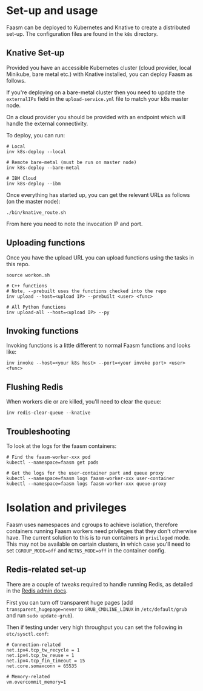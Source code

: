 # Set-up and usage

Faasm can be deployed to Kubernetes and Knative to create a distributed set-up. The configuration files are found in the `k8s` directory.

## Knative Set-up

Provided you have an accessible Kubernetes cluster (cloud provider, local Minikube, bare metal etc.) with Knative installed, you can deploy Faasm as follows.

If you're deploying on a bare-metal cluster then you need to update the `externalIPs` field in the `upload-service.yml` file to match your k8s master node. 

On a cloud provider you should be provided with an endpoint which will handle the external connectivity.

To deploy, you can run:

```
# Local
inv k8s-deploy --local

# Remote bare-metal (must be run on master node)
inv k8s-deploy --bare-metal

# IBM Cloud
inv k8s-deploy --ibm
```

Once everything has started up, you can get the relevant URLs as follows (on the master node):

```
./bin/knative_route.sh
```

From here you need to note the invocation IP and port.

## Uploading functions

Once you have the upload URL you can upload functions using the tasks in this repo.

```
source workon.sh

# C++ functions
# Note, --prebuilt uses the functions checked into the repo
inv upload --host=<upload IP> --prebuilt <user> <func>

# All Python functions
inv upload-all --host=<upload IP> --py
```

## Invoking functions

Invoking functions is a little different to normal Faasm functions and looks like:

```
inv invoke --host=<your k8s host> --port=<your invoke port> <user> <func>
```

## Flushing Redis

When workers die or are killed, you'll need to clear the queue:

```
inv redis-clear-queue --knative
```

## Troubleshooting

To look at the logs for the faasm containers:

```
# Find the faasm-worker-xxx pod
kubectl --namespace=faasm get pods

# Get the logs for the user-container part and queue proxy
kubectl --namespace=faasm logs faasm-worker-xxx user-container
kubectl --namespace=faasm logs faasm-worker-xxx queue-proxy
```

# Isolation and privileges

Faasm uses namespaces and cgroups to achieve isolation, therefore containers running Faasm workers need privileges
that they don't otherwise have. The current solution to this is to run containers in `privileged` mode. This may not
be available on certain clusters, in which case you'll need to set `CGROUP_MODE=off` and `NETNS_MODE=off` in the
container config.

## Redis-related set-up

There are a couple of tweaks required to handle running Redis, as detailed in the
[Redis admin docs](https://redis.io/topics/admin).

First you can turn off transparent huge pages (add `transparent_hugepage=never` to `GRUB_CMDLINE_LINUX`
in `/etc/default/grub` and run `sudo update-grub`).

Then if testing under very high throughput you can set the following in `etc/sysctl.conf`:

```
# Connection-related
net.ipv4.tcp_tw_recycle = 1
net.ipv4.tcp_tw_reuse = 1
net.ipv4.tcp_fin_timeout = 15
net.core.somaxconn = 65535

# Memory-related
vm.overcommit_memory=1
```
